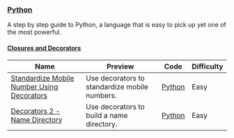 ### [Python](https://www.hackerrank.com/domains/python)
A step by step guide to Python, a language that is easy to pick up yet one of the most powerful.

#### [Closures and Decorators](https://www.hackerrank.com/domains/python/closures-and-decorators)

Name | Preview | Code | Difficulty
---- | ------- | ---- | ----------
[Standardize Mobile Number Using Decorators](https://www.hackerrank.com/challenges/standardize-mobile-number-using-decorators)|Use decorators to standardize mobile numbers.|[Python](standardize-mobile-number-using-decorators.py)|Easy
[Decorators 2 - Name Directory](https://www.hackerrank.com/challenges/decorators-2-name-directory)|Use decorators to build a name directory.|[Python](decorators-2-name-directory.py)|Easy

